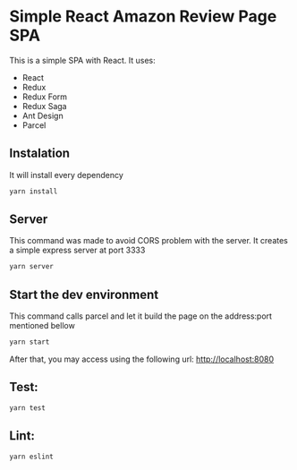 # Simple React Amazon Review Page SPA

This is a simple SPA with React. It uses:

* React
* Redux
* Redux Form
* Redux Saga
* Ant Design
* Parcel

## Instalation

It will install every dependency

~~~sh
yarn install
~~~

## Server

This command was made to avoid CORS problem with the server. It creates a simple express server at port 3333

~~~sh
yarn server
~~~

## Start the dev environment

This command calls parcel and let it build the page on the address:port mentioned bellow

~~~sh
yarn start
~~~

After that, you may access using the following url: [http://localhost:8080](http://localhost:8080)

## Test:

~~~sh
yarn test
~~~

## Lint:

~~~sh
yarn eslint
~~~
